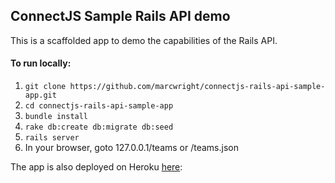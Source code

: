 ## ConnectJS Sample Rails API demo

This is a scaffolded app to demo the capabilities of the Rails API.


#### To run locally:

1. `git clone https://github.com/marcwright/connectjs-rails-api-sample-app.git`
2. `cd connectjs-rails-api-sample-app`
3. `bundle install`
4. `rake db:create db:migrate db:seed`
5. `rails server`
6. In your browser, goto 127.0.0.1/teams or /teams.json

The app is also deployed on Heroku [here](https://connectjs-railsapi-app.herokuapp.com):



